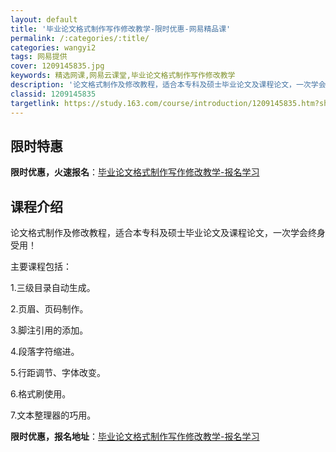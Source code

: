 ```yaml
---
layout: default
title: '毕业论文格式制作写作修改教学-限时优惠-网易精品课'
permalink: /:categories/:title/
categories: wangyi2
tags: 网易提供
cover: 1209145835.jpg
keywords: 精选网课,网易云课堂,毕业论文格式制作写作修改教学
description: '论文格式制作及修改教程，适合本专科及硕士毕业论文及课程论文，一次学会终身受用！主要课程包括：1.三级目录自动生成。2.页'
classid: 1209145835
targetlink: https://study.163.com/course/introduction/1209145835.htm?share=1&shareId=1025206652&utm_campaign=share&utm_medium=iphoneShare&utm_source=&utm_u=1025206652
---
```


## 限时特惠

**限时优惠，火速报名**：[毕业论文格式制作写作修改教学-报名学习](https://study.163.com/course/introduction/1209145835.htm?share=1&shareId=1025206652&utm_campaign=share&utm_medium=iphoneShare&utm_source=&utm_u=1025206652)

## 课程介绍

论文格式制作及修改教程，适合本专科及硕士毕业论文及课程论文，一次学会终身受用！



主要课程包括：

1.三级目录自动生成。

2.页眉、页码制作。

3.脚注引用的添加。

4.段落字符缩进。

5.行距调节、字体改变。

6.格式刷使用。

7.文本整理器的巧用。

**限时优惠，报名地址**：[毕业论文格式制作写作修改教学-报名学习](https://study.163.com/course/introduction/1209145835.htm?share=1&shareId=1025206652&utm_campaign=share&utm_medium=iphoneShare&utm_source=&utm_u=1025206652)

